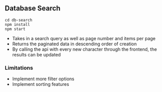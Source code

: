 ## Database Search

```
cd db-search
npm install
npm start
```

- Takes in a search query as well as page number and items per page
- Returns the paginated data in descending order of creation
- By calling the api with every new character through the frontend, the results can be updated

### Limitations

- Implement more filter options
- Implement sorting features
